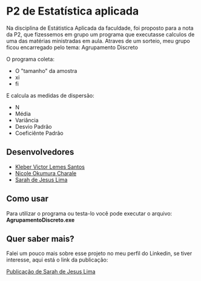 # P2 de Estatística aplicada

Na disciplina de Estátistica Aplicada da faculdade, foi proposto para a nota da P2, que fizessemos em grupo um programa que executasse calculos de uma das matérias ministradas em aula.
Atraves de um sorteio, meu grupo ficou encarregado pelo tema: Agrupamento Discreto

O programa coleta:
- O "tamanho" da amostra
- xi
- fi

E calcula as medidas de dispersão:

- N
- Média
- Variância
- Desvio Padrão
- Coeficiênte Padrão

## Desenvolvedores

- [Kleber Victor Lemes Santos](https://github.com/KleberV10)
- [Nicole Okumura Charale](https://github.com/NicoleCharale)
- [Sarah de Jesus Lima](https://github.com/ImNotSarah)

## Como usar

Para utilizar o programa ou testa-lo você pode executar o arquivo: **AgrupamentoDiscreto.exe**

## Quer saber mais?

Falei um pouco mais sobre esse projeto no meu perfil do Linkedin, se tiver interesse, aqui está o link da publicação:

[Publicação de Sarah de Jesus Lima](https://www.linkedin.com/posts/sarah-de-jesus-lima-9ba820201_python-estatisticaaplicada-agrupamentodiscreto-activity-7209318170707316736-7iAT?utm_source=share&utm_medium=member_desktop)

